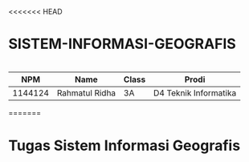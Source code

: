 <<<<<<< HEAD
# SISTEM-INFORMASI-GEOGRAFIS

# 
NPM | Name | Class | Prodi
----------- | ------------ | ------------ | ------------
1144124 | Rahmatul Ridha | 3A | D4 Teknik Informatika 

=======

# Tugas Sistem Informasi Geografis
>>>>>>>